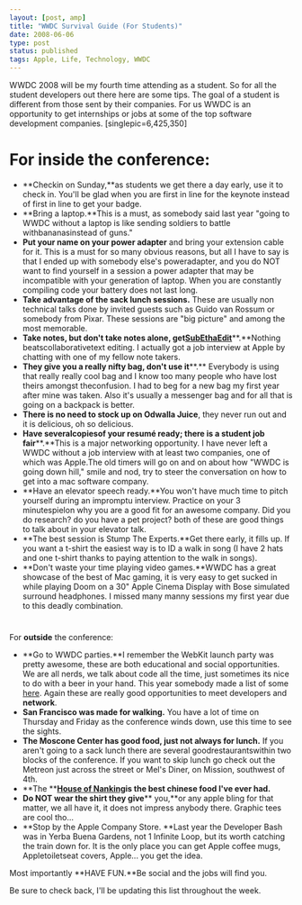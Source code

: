 ```yaml
---
layout: [post, amp]
title: "WWDC Survival Guide (For Students)"
date: 2008-06-06
type: post
status: published
tags: Apple, Life, Technology, WWDC
---
```



WWDC 2008 will be my fourth time attending as a student. So for all the student developers out there here are some tips. The goal of a student is different from those sent by their companies. For us WWDC is an opportunity to get internships or jobs at some of the top software development companies. [singlepic=6,425,350]

# For **inside** the conference:

  * **Checkin on Sunday,**as students we get there a day early, use it to check in. You'll be glad when you are first in line for the keynote instead of first in line to get your badge.
  * **Bring a laptop.**This is a must, as somebody said last year "going to WWDC without a laptop is like sending soldiers to battle withbananasinstead of guns."
  * **Put your name on your power adapter** and bring your extension cable for it. This is a must for so many obvious reasons, but all I have to say is that I ended up with somebody else's poweradapter, and you do NOT want to find yourself in a session a power adapter that may be incompatible with your generation of laptop. When you are constantly compiling code your battery does not last long.
  * **Take advantage of the sack lunch sessions.** These are usually non technical talks done by invited guests such as Guido van Rossum or somebody from Pixar. These sessions are "big picture" and among the most memorable.
  * **Take notes, but don't take notes alone, get**[**SubEthaEdit**](http://subethaedit.de/index.html)**.**Nothing beatscollaborativetext editing. I actually got a job interview at Apple by chatting with one of my fellow note takers.
  * **They give you a really nifty bag, don't use it****.** Everybody is using that really really cool bag and I know too many people who have lost theirs amongst theconfusion. I had to beg for a new bag my first year after mine was taken. Also it's usually a messenger bag and for all that is going on a backpack is better.
  * **There is no need to stock up on Odwalla Juice**, they never run out and it is delicious, oh so delicious.
  * **Have severalcopiesof your resumé ready; there is a student job fair****.**This is a major networking opportunity. I have never left a WWDC without a job interview with at least two companies, one of which was Apple.The old timers will go on and on about how "WWDC is going down hill," smile and nod, try to steer the conversation on how to get into a mac software company.
  * **Have an elevator speech ready.**You won't have much time to pitch yourself during an impromptu interview. Practice on your 3 minutespielon why you are a good fit for an awesome company. Did you do research? do you have a pet project? both of these are good things to talk about in your elevator talk.
  * **The best session is Stump The Experts.**Get there early, it fills up. If you want a t-shirt the easiest way is to ID a walk in song (I have 2 hats and one t-shirt thanks to paying attention to the walk in songs).
  * **Don't waste your time playing video games.**WWDC has a great showcase of the best of Mac gaming, it is very easy to get sucked in while playing Doom on a 30" Apple Cinema Display with Bose simulated surround headphones. I missed many manny sessions my first year due to this deadly combination.

#

For **outside** the conference:

  * **Go to WWDC parties.**I remember the WebKit launch party was pretty awesome, these are both educational and social opportunities. We are all nerds, we talk about code all the time, just sometimes its nice to do with a beer in your hand. This year somebody made a list of some [here](http://upcoming.yahoo.com/tag/wwdc/). Again these are really good opportunities to meet developers and **network**.
  * **San Francisco was made for walking.** You have a lot of time on Thursday and Friday as the conference winds down, use this time to see the sights.
  * **The Moscone Center has good food, just not always for lunch.** If you aren't going to a sack lunch there are several goodrestaurantswithin two blocks of the conference. If you want to skip lunch go check out the Metreon just across the street or Mel's Diner, on Mission, southwest of 4th.
  * **The **[**House of Nanking**](http://maps.google.com/maps?f=q&hl=en&geocode=&q=house+of+nanking,san+francisco&jsv=114&sll=37.0625,-95.677068&sspn=47.972233,86.748047&ie=UTF8&cd=1&latlng=37796528,-122405360,10105956810064744082&ei=XCxJSJWUPJCqqgKH9Zi0BA)**is the best chinese food I've ever had.**
  * **Do NOT wear the shirt they give**** you,**or any apple bling for that matter, we all have it, it does not impress anybody there. Graphic tees are cool tho...
  * **Stop by the Apple Company Store. **Last year the Developer Bash was in Yerba Buena Gardens, not 1 Infinite Loop, but its worth catching the train down for. It is the only place you can get Apple coffee mugs, Appletoiletseat covers, Apple... you get the idea.

Most importantly **HAVE FUN.**Be social and the jobs will find you.

Be sure to check back, I'll be updating this list throughout the week.
